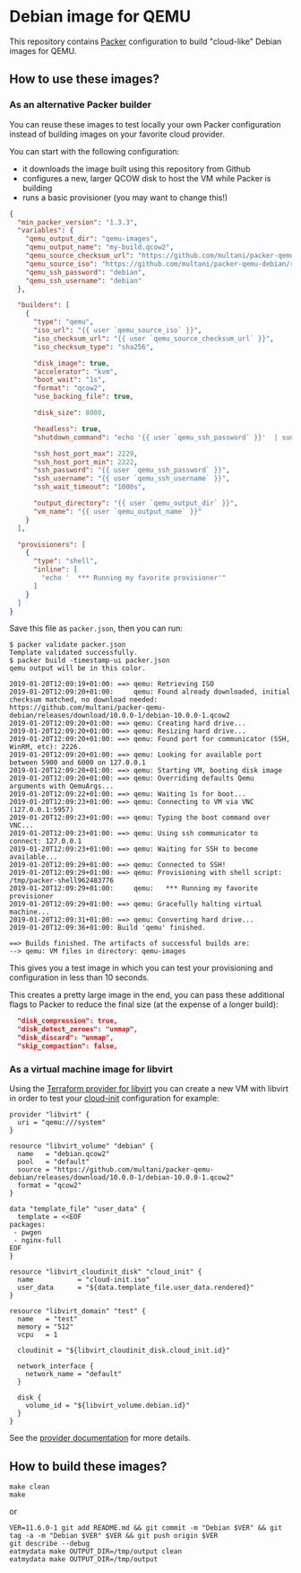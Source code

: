 # Debian image for QEMU

This repository contains [Packer](https://www.packer.io) configuration to build
"cloud-like" Debian images for QEMU.

## How to use these images?

### As an alternative Packer builder

You can reuse these images to test locally your own Packer configuration
instead of building images on your favorite cloud provider.

You can start with the following configuration:

* it downloads the image built using this repository from Github
* configures a new, larger QCOW disk to host the VM while Packer is building
* runs a basic provisioner (you may want to change this!)

```json
{
  "min_packer_version": "1.3.3",
  "variables": {
    "qemu_output_dir": "qemu-images",
    "qemu_output_name": "my-build.qcow2",
    "qemu_source_checksum_url": "https://github.com/multani/packer-qemu-debian/releases/download/10.0.0-1/SHA256SUMS",
    "qemu_source_iso": "https://github.com/multani/packer-qemu-debian/releases/download/10.0.0-1/debian-10.0.0-1.qcow2",
    "qemu_ssh_password": "debian",
    "qemu_ssh_username": "debian"
  },

  "builders": [
    {
      "type": "qemu",
      "iso_url": "{{ user `qemu_source_iso` }}",
      "iso_checksum_url": "{{ user `qemu_source_checksum_url` }}",
      "iso_checksum_type": "sha256",

      "disk_image": true,
      "accelerator": "kvm",
      "boot_wait": "1s",
      "format": "qcow2",
      "use_backing_file": true,

      "disk_size": 8000,

      "headless": true,
      "shutdown_command": "echo '{{ user `qemu_ssh_password` }}'  | sudo -S /sbin/shutdown -hP now",

      "ssh_host_port_max": 2229,
      "ssh_host_port_min": 2222,
      "ssh_password": "{{ user `qemu_ssh_password` }}",
      "ssh_username": "{{ user `qemu_ssh_username` }}",
      "ssh_wait_timeout": "1000s",

      "output_directory": "{{ user `qemu_output_dir` }}",
      "vm_name": "{{ user `qemu_output_name` }}"
    }
  ],

  "provisioners": [
    {
      "type": "shell",
      "inline": [
        "echo '  *** Running my favorite provisioner'"
      ]
    }
  ]
}
```

Save this file as `packer.json`, then you can run:

```
$ packer validate packer.json
Template validated successfully.
$ packer build -timestamp-ui packer.json
qemu output will be in this color.

2019-01-20T12:09:19+01:00: ==> qemu: Retrieving ISO
2019-01-20T12:09:20+01:00:     qemu: Found already downloaded, initial checksum matched, no download needed: https://github.com/multani/packer-qemu-debian/releases/download/10.0.0-1/debian-10.0.0-1.qcow2
2019-01-20T12:09:20+01:00: ==> qemu: Creating hard drive...
2019-01-20T12:09:20+01:00: ==> qemu: Resizing hard drive...
2019-01-20T12:09:20+01:00: ==> qemu: Found port for communicator (SSH, WinRM, etc): 2226.
2019-01-20T12:09:20+01:00: ==> qemu: Looking for available port between 5900 and 6000 on 127.0.0.1
2019-01-20T12:09:20+01:00: ==> qemu: Starting VM, booting disk image
2019-01-20T12:09:20+01:00: ==> qemu: Overriding defaults Qemu arguments with QemuArgs...
2019-01-20T12:09:22+01:00: ==> qemu: Waiting 1s for boot...
2019-01-20T12:09:23+01:00: ==> qemu: Connecting to VM via VNC (127.0.0.1:5957)
2019-01-20T12:09:23+01:00: ==> qemu: Typing the boot command over VNC...
2019-01-20T12:09:23+01:00: ==> qemu: Using ssh communicator to connect: 127.0.0.1
2019-01-20T12:09:23+01:00: ==> qemu: Waiting for SSH to become available...
2019-01-20T12:09:29+01:00: ==> qemu: Connected to SSH!
2019-01-20T12:09:29+01:00: ==> qemu: Provisioning with shell script: /tmp/packer-shell962483776
2019-01-20T12:09:29+01:00:     qemu:   *** Running my favorite provisioner
2019-01-20T12:09:29+01:00: ==> qemu: Gracefully halting virtual machine...
2019-01-20T12:09:31+01:00: ==> qemu: Converting hard drive...
2019-01-20T12:09:36+01:00: Build 'qemu' finished.

==> Builds finished. The artifacts of successful builds are:
--> qemu: VM files in directory: qemu-images
```

This gives you a test image in which you can test your provisioning and
configuration in less than 10 seconds.

This creates a pretty large image in the end, you can pass these additional
flags to Packer to reduce the final size (at the expense of a longer build):

```json
  "disk_compression": true,
  "disk_detect_zeroes": "unmap",
  "disk_discard": "unmap",
  "skip_compaction": false,
```


### As a virtual machine image for libvirt

Using the [Terraform provider for
libvirt](https://github.com/dmacvicar/terraform-provider-libvirt) you can
create a new VM with libvirt in order to test your
[cloud-init](https://cloudinit.readthedocs.io/) configuration for example:

```hcl
provider "libvirt" {
  uri = "qemu:///system"
}

resource "libvirt_volume" "debian" {
  name   = "debian.qcow2"
  pool   = "default"
  source = "https://github.com/multani/packer-qemu-debian/releases/download/10.0.0-1/debian-10.0.0-1.qcow2"
  format = "qcow2"
}

data "template_file" "user_data" {
  template = <<EOF
packages:
 - pwgen
 - nginx-full
EOF
}

resource "libvirt_cloudinit_disk" "cloud_init" {
  name           = "cloud-init.iso"
  user_data      = "${data.template_file.user_data.rendered}"
}

resource "libvirt_domain" "test" {
  name   = "test"
  memory = "512"
  vcpu   = 1

  cloudinit = "${libvirt_cloudinit_disk.cloud_init.id}"

  network_interface {
    network_name = "default"
  }

  disk {
    volume_id = "${libvirt_volume.debian.id}"
  }
}
```

See the [provider
documentation](https://github.com/dmacvicar/terraform-provider-libvirt/tree/master/website/docs)
for more details.


## How to build these images?
```shell
make clean
make
```
or
```shell
VER=11.6.0-1 git add README.md && git commit -m "Debian $VER" && git tag -a -m "Debian $VER" $VER && git push origin $VER
git describe --debug
eatmydata make OUTPUT_DIR=/tmp/output clean
eatmydata make OUTPUT_DIR=/tmp/output
```

